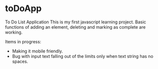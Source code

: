 # toDoApp
To Do List Application
This is my first javascript learning project.
Basic functions of adding an element, deleting and marking as complete are working.

Items in progress:
- Making it mobile friendly.
- Bug with input text falling out of the limits only when text string has no spaces.  
